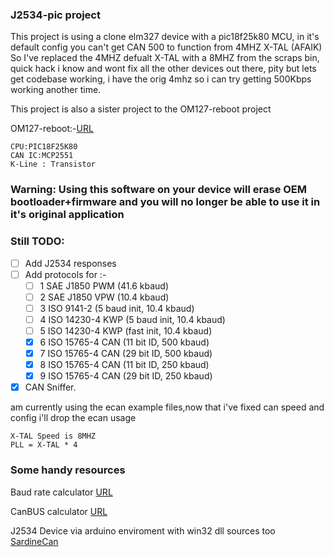 ### J2534-pic project 

This project is using a clone elm327 device with a pic18f25k80 MCU, in it's default config you can't get CAN 500 to function from 4MHZ X-TAL (AFAIK)
So I've replaced the 4MHZ defualt X-TAL with a 8MHZ from the scraps bin, quick hack i know and wont fix all the other devices out there, pity but lets get 
codebase working, i have the orig 4mhz so i can try getting 500Kbps working another time.


This project is also a sister project to the OM127-reboot project 

OM127-reboot:-[URL](https://github.com/darkspr1te/OM127-reboot.git)


```
CPU:PIC18F25K80
CAN IC:MCP2551
K-Line : Transistor
```
### Warning: Using this software on your device will erase OEM bootloader+firmware and you will no longer be able to use it in it's original application

### Still TODO:

- [ ] Add J2534 responses
- [ ] Add protocols for :-
  - [ ] 1	SAE J1850 PWM (41.6 kbaud)
  - [ ] 2	SAE J1850 VPW (10.4 kbaud)
  - [ ] 3	ISO 9141-2 (5 baud init, 10.4 kbaud)
  - [ ] 4	ISO 14230-4 KWP (5 baud init, 10.4 kbaud)
  - [ ] 5	ISO 14230-4 KWP (fast init, 10.4 kbaud)
  - [x] 6	ISO 15765-4 CAN (11 bit ID, 500 kbaud)
  - [x] 7	ISO 15765-4 CAN (29 bit ID, 500 kbaud)
  - [x] 8	ISO 15765-4 CAN (11 bit ID, 250 kbaud)  
  - [x] 9	ISO 15765-4 CAN (29 bit ID, 250 kbaud)  
- [x] CAN Sniffer.

am currently using the ecan example files,now that i've fixed can speed and config i'll drop the ecan usage


```
X-TAL Speed is 8MHZ
PLL = X-TAL * 4

```

### Some handy resources
Baud rate calculator [URL](http://www.nicksoft.info/el/calc/?ac=spbrg&submitted=1&mcu=+Generic+16bit+BRG&Fosc=32&FoscMul=1000000&FoscAutoSelector=0&MaxBaudRateError=1)

CanBUS calculator [URL](https://www.medo64.com/2014/05/canbus-setup/)

J2534 Device via arduino enviroment with win32 dll sources too
[SardineCan](https://github.com/hackingvolvo)
